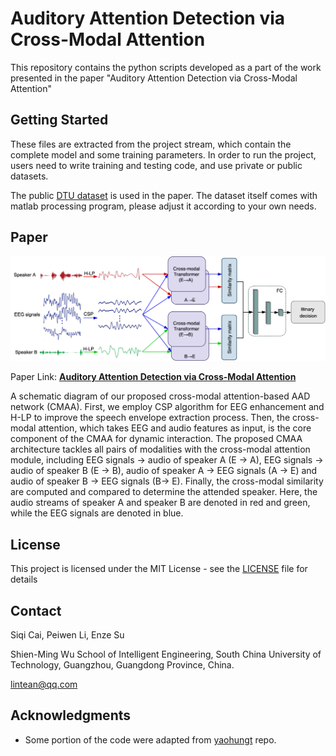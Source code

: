 # Auditory Attention Detection via Cross-Modal Attention

This repository contains the python scripts developed as a part of the work presented in the paper "Auditory Attention Detection via Cross-Modal Attention"

## Getting Started

These files are extracted from the project stream, which contain the complete model and some training parameters.  In order to run the project, users need to write training and testing code, and use private or public datasets.

The public [DTU dataset](https://doi.org/10.5281/zenodo.1199011) is used in the paper. The dataset itself comes with matlab processing program, please adjust it according to your own needs.

## Paper

![model](./pic/model.jpg)

Paper Link: [**Auditory Attention Detection via Cross-Modal Attention**](https://www.frontiersin.org/articles/10.3389/fnins.2021.652058/abstract)

A schematic diagram of our proposed cross-modal attention-based AAD network (CMAA). First, we employ CSP algorithm for EEG enhancement and H-LP to improve the speech envelope extraction process. Then, the cross-modal attention, which takes EEG and audio features as input, is the core component of the CMAA for dynamic interaction. The proposed CMAA architecture tackles all pairs of modalities with the cross-modal attention module, including EEG signals → audio of speaker A (E → A), EEG signals → audio of speaker B (E → B), audio of speaker A → EEG signals (A → E) and audio of speaker B → EEG signals (B→ E). Finally, the cross-modal similarity are computed and compared to determine the attended speaker. Here, the audio streams of speaker A and speaker B are denoted in red and green, while the EEG signals are denoted in blue.

## License

This project is licensed under the MIT License - see the [LICENSE](LICENSE) file for details

## Contact

Siqi Cai, Peiwen Li, Enze Su

Shien-Ming Wu School of Intelligent Engineering, South China University of Technology, Guangzhou, Guangdong Province, China.

<lintean@qq.com>

## Acknowledgments

* Some portion of the code were adapted from [yaohungt](https://github.com/yaohungt/Multimodal-Transformer) repo.

